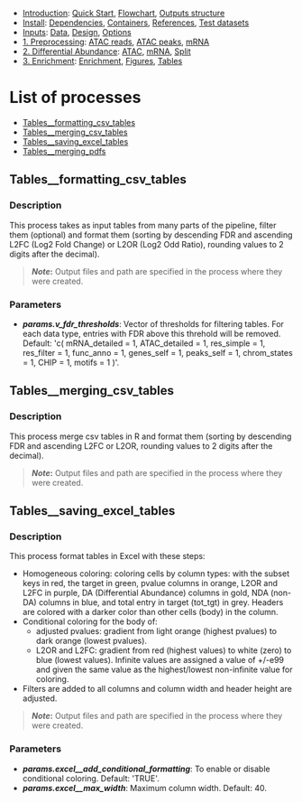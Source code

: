

* [Introduction](/README.md): [Quick Start](/docs/1_Intro/Quick_start.md), [Flowchart](/docs/1_Intro/Flowchart.md), [Outputs structure](/docs/1_Intro/Outputs_structure.md)
* [Install](/docs/2_Install/2_Install.md): [Dependencies](/docs/2_Install/Dependencies.md), [Containers](/docs/2_Install/Containers.md), [References](/docs/2_Install/References.md), [Test datasets](/docs/2_Install/Test_datasets.md)
* [Inputs](/docs/3_Inputs/3_Inputs.md): [Data](/docs/3_Inputs/Data.md), [Design](/docs/3_Inputs/Design.md), [Options](/docs/3_Inputs/Options.md)
* [1. Preprocessing](/docs/4_Prepro/4_Prepro.md): [ATAC reads](/docs/4_Prepro/ATAC_reads.md), [ATAC peaks](/docs/4_Prepro/ATAC_peaks.md), [mRNA](/docs/4_Prepro/mRNA.md)
* [2. Differential Abundance](/docs/5_DA/5_DA.md): [ATAC](/docs/5_DA/DA_ATAC.md), [mRNA](/docs/5_DA/DA_mRNA.md), [Split](/docs/5_DA/Split.md)
* [3. Enrichment](/docs/6_Enrich/6_Enrich.md): [Enrichment](/docs/6_Enrich/Enrichment.md), [Figures](/docs/6_Enrich/Figures.md), [Tables](/docs/6_Enrich/Tables.md)

[](END_OF_MENU)


# List of processes

  - [Tables__formatting_csv_tables](#Tables__formatting_csv_tables)
  - [Tables__merging_csv_tables](#Tables__merging_csv_tables)
  - [Tables__saving_excel_tables](#Tables__saving_excel_tables)
  - [Tables__merging_pdfs](#Tables__merging_pdfs)



## Tables__formatting_csv_tables

### Description
This process takes as input tables from many parts of the pipeline, filter them (optional) and format them (sorting by descending FDR and ascending L2FC (Log2 Fold Change) or L2OR (Log2 Odd Ratio), rounding values to 2 digits after the decimal).  

>**_Note_:** Output files and path are specified in the process where they were created.

### Parameters
- **_params.v_fdr_thresholds_**: Vector of thresholds for filtering tables. For each data type, entries with FDR above this threhold will be removed. Default: 
        'c( mRNA_detailed = 1, ATAC_detailed = 1,
            res_simple = 1, res_filter = 1, func_anno = 1,
            genes_self = 1, peaks_self = 1, 
            chrom_states = 1, CHIP = 1, motifs = 1
            )'.  


## Tables__merging_csv_tables

### Description
This process merge csv tables in R and format them (sorting by descending FDR and ascending L2FC or L2OR, rounding values to 2 digits after the decimal).

>**_Note_:** Output files and path are specified in the process where they were created.


## Tables__saving_excel_tables

### Description
This process format tables in Excel with these steps:
 - Homogeneous coloring: coloring cells by column types: with the subset keys in red, the target in green, pvalue columns in orange, L2OR and L2FC in purple, DA (Differential Abundance) columns in gold, NDA (non-DA) columns in blue, and total entry in target (tot_tgt) in grey. Headers are colored with a darker color than other cells (body) in the column.
 - Conditional coloring for the body of: 
   - adjusted pvalues: gradient from light orange (highest pvalues) to dark orange (lowest pvalues).
   - L2OR and L2FC: gradient from red (highest values) to white (zero) to blue (lowest values). Infinite values are assigned a value of +/-e99 and given the same value as the highest/lowest non-infinite value for coloring.
 - Filters are added to all columns and column width and header height are adjusted.

>**_Note_:** Output files and path are specified in the process where they were created.

### Parameters
- **_params.excel__add_conditional_formatting_**: To enable or disable conditional coloring. Default: 'TRUE'.
- **_params.excel__max_width_**: Maximum column width. Default: 40.
